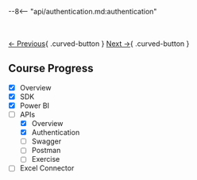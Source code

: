 --8<-- "api/authentication.md:authentication"

<br></br>
[← Previous](./overview.md){ .curved-button }
[Next →](./swagger.md){ .curved-button }

## Course Progress
-   [X] Overview
-   [X] SDK
-   [X] Power BI
-   [ ] APIs
    *   [X] Overview
    *   [X] Authentication
    *   [ ] Swagger
    *   [ ] Postman
    *   [ ] Exercise
-   [ ] Excel Connector